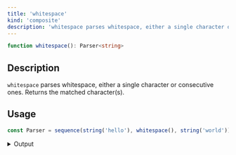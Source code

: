 ```yaml
---
title: 'whitespace'
kind: 'composite'
description: 'whitespace parses whitespace, either a single character or consecutive ones. Returns the matched character(s).'
---
```


```typescript {{ withLineNumbers: false }}
function whitespace(): Parser<string>
```

## Description

`whitespace` parses whitespace, either a single character or consecutive ones. Returns the matched character(s).

## Usage

```typescript
const Parser = sequence(string('hello'), whitespace(), string('world'))
```

<details>
  <summary>Output</summary>

  ### Success

  ```typescript
  run(Parser).with('hello world')

  {
    kind: 'success',
    state: { text: 'hello world', index: 11 },
    value: [ 'hello', ' ', 'world' ]
  }
  ```

  ### Failure

  ```typescript
  run(Parser).with('helloworld')

  {
    kind: 'failure',
    state: { text: 'helloworld', index: 5 },
    expected: 'whitespace'
  }
  ```
</details>
